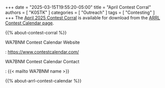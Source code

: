 +++
date = "2025-03-15T19:55:20-05:00"
title = "April Contest Corral"
authors = [ "K0STK" ]
categories = [ "Outreach" ]
tags = [ "Contesting" ]
+++
The
[April 2025 Contest Corral](https://www.arrl.org/files/file/Contest%20Corral/2025/April%202025%20Corral.pdf)
is available for download from the
[ARRL Contest Calendar page](https://www.arrl.org/contest-calendar).

<!--more-->

{{% about-contest-corral %}}

WA7BNM Contest Calendar Website

: https://www.contestcalendar.com/

WA7BNM Contest Calendar Contact

: {{< mailto WA7BNM name >}}

{{% about-arrl-contest-calendar %}}
